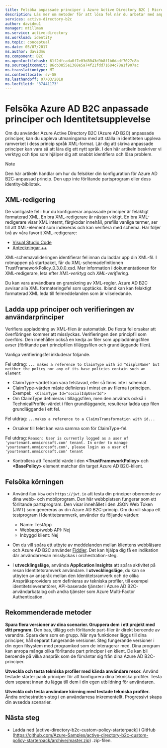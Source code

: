 ```yaml
---
title: Felsöka anpassade principer i Azure Active Directory B2C | Microsoft Docs
description: Läs mer om metoder för att lösa fel när du arbetar med anpassade principer i Azure Active Directory B2C.
services: active-directory-b2c
author: davidmu1
manager: mtillman
ms.service: active-directory
ms.workload: identity
ms.topic: conceptual
ms.date: 05/07/2017
ms.author: davidmu
ms.component: B2C
ms.openlocfilehash: 61f2dfcada0f7e03d8043d9b8f1b6dadf7027c8b
ms.sourcegitcommit: 86cb3855e1368e5a74f21fdd71684c78a1f907ac
ms.translationtype: MT
ms.contentlocale: sv-SE
ms.lasthandoff: 07/03/2018
ms.locfileid: "37441173"
---
```

# <a name="troubleshoot-azure-ad-b2c-custom-policies-and-identity-experience-framework"></a>Felsöka Azure AD B2C anpassade principer och Identitetsupplevelse

Om du använder Azure Active Directory B2C (Azure AD B2C) anpassade principer, kan du uppleva utmaningarna med att ställa in identiteten uppleva ramverket i dess princip språk XML-format.  Lär dig att skriva anpassade principer kan vara så att lära dig ett nytt språk. I den här artikeln beskriver vi verktyg och tips som hjälper dig att snabbt identifiera och lösa problem. 

> [!NOTE]
> Den här artikeln handlar om hur du felsöker din konfiguration för Azure AD B2C-anpassad princip. Den upp inte förlitande partsprogram eller dess identity-bibliotek.

## <a name="xml-editing"></a>XML-redigering

De vanligaste fel i hur du konfigurerar anpassade principer är felaktigt formaterad XML. En bra XML-redigerare är nästan viktigt. En bra XML-redigerare visar XML internt, färgkodar innehåll, prefills vanliga termer, ser till att XML-element som indexeras och kan verifiera med schema. Här följer två av våra favorit XML-redigerare:

* [Visual Studio Code](https://code.visualstudio.com/)
* [Anteckningar ++](https://notepad-plus-plus.org/)

XML-schemavalideringen identifierar fel innan du laddar upp din XML-fil. I rotmappen på startpaket, får du XML-schemadefinitionen TrustFrameworkPolicy_0.3.0.0.xsd. Mer information i dokumentationen för XML-redigerare, leta efter *XML-verktyg* och *XML-verifiering*.

Du kan vara användbara en granskning av XML-regler. Azure AD B2C avvisar alla XML formateringsfel som upptäcks. Ibland kan kan felaktigt formaterad XML leda till felmeddelanden som är vilseledande.

## <a name="upload-policies-and-policy-validation"></a>Ladda upp principer och verifieringen av användarprinciper

 Verifiera uppladdning av XML-filen är automatisk. De flesta fel orsakar att överföringen kommer att misslyckas. Verifieringen den principfil som överförs. Den innehåller också en kedja av filer som uppladdningsfilen avser (förlitande part principfilen tilläggsfilen och grundläggande filen). 
 
 Vanliga verifieringsfel inkluderar följande.

Fel utdrag: `... makes a reference to ClaimType with id "displaName" but neither the policy nor any of its base policies contain such an element`
* ClaimType-värdet kan vara felstavad, eller så finns inte i schemat.
* ClaimType-värden måste definieras i minst en av filerna i principen. 
    Exempel: ` <ClaimType Id="socialIdpUserId">`
* Om ClaimType definieras i tilläggsfilen, men den används också i TechnicalProfile-värdet i filen grundläggande, resulterar ladda upp filen grundläggande i ett fel.

Fel utdrag: `...makes a reference to a ClaimsTransformation with id...`
* Orsaker till felet kan vara samma som för ClaimType-fel.

Fel utdrag: `Reason: User is currently logged as a user of 'yourtenant.onmicrosoft.com' tenant. In order to manage 'yourtenant.onmicrosoft.com', please login as a user of 'yourtenant.onmicrosoft.com' tenant`
* Kontrollera att TenantId värde i den **\<TrustFrameworkPolicy\>** och **\<BasePolicy\>** element matchar din target Azure AD B2C-klient.  

## <a name="troubleshoot-the-runtime"></a>Felsöka körningen

* Använd `Run Now` och `https://jwt.io` att testa din principer oberoende av dina webb- och mobilprogram. Den här webbplatsen fungerar som ett förlitande partsprogram. Den visar innehållet i den JSON Web Token (JWT) som genereras av din Azure AD B2C-princip. Om du vill skapa ett testprogram i Identitetsramverk, använder du följande värden:
    * Namn: TestApp
    * Webbapp/webb API: Nej
    * Inbyggd klient: Nej

* Om du vill spåra ett utbyte av meddelanden mellan klientens webbläsare och Azure AD B2C använder [Fiddler](http://www.telerik.com/fiddler). Det kan hjälpa dig få en indikation där användarresan misslyckas i orchestration-steg.

* I **utvecklingsläge**, använda **Application Insights** att spåra aktivitet på resan Identitetsramverk användare. I **utvecklingsläge**, du kan se utbyten av anspråk mellan den Identitetsramverk och de olika Anspråksproviders som definieras av tekniska profiler, till exempel identitetsleverantörer, API-baserade tjänster i Azure AD B2C-användarkatalog och andra tjänster som Azure Multi-Factor Authentication.  

## <a name="recommended-practices"></a>Rekommenderade metoder

**Spara flera versioner av dina scenarier. Gruppera dem i ett projekt med ditt program.** Den bas, tillägg och förlitande part-filer är direkt beroende av varandra. Spara dem som en grupp. När nya funktioner läggs till dina principer, håll separat fungerande versioner. Steg fungerande versioner i din egen filsystem med programkod som de interagerar med.  Dina program kan anropa många olika förlitande part principer i en klient. De kan bli beroende på vilka anspråk som de förväntar sig från dina Azure AD B2C-principer.

**Utveckla och testa tekniska profiler med kända användare resor.** Använd testade starter pack principer för att konfigurera dina tekniska profiler. Testa dem separat innan du lägga till dem i din egen utbildning för användaren.

**Utveckla och testa användare körning med testade tekniska profiler.** Ändra orchestration-steg i en användarresa inkrementellt. Progressivt skapa din avsedda scenarier.

## <a name="next-steps"></a>Nästa steg

* Ladda ned [active-directory-b2c-custom-policy-starterpack] i GitHub (https://github.com/Azure-Samples/active-directory-b2c-custom-policy-starterpack/archive/master.zip) .zip-filen.
